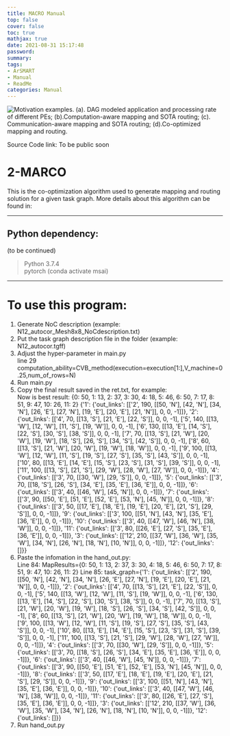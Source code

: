 ```yaml
---
title: MACRO Manual
top: false
cover: false
toc: true
mathjax: true
date: 2021-08-31 15:17:48
password:
summary:
tags:
- ArSMART
- Manual
- ReadMe
categories: Manual
---
```



![ Motivation  examples.  (a).  DAG  modeled  application  and  processing  rate  of  different  PEs;  (b).Computation-aware mapping and SOTA routing; (c). Communication-aware mapping and SOTA routing; (d).Co-optimized mapping and routing.](/images/marco.jpg)

Source Code link: To be public soon  

# 2-MARCO
This is the co-optimization algorithm used to generate mapping and routing solution for a given task graph. More details about this algorithm can be found in:  

--------------------------------------------------------
## Python dependency:  
(to be continued)  
> Python 3.7.4  
> pytorch (conda activate msai)  
---------------------------
<!-- more -->

# To use this program:  
1. Generate NoC description (example: N12_autocor_Mesh8x8_NoCdescription.txt)   
2. Put the task graph description file in the folder (example: N12_autocor.tgff)  
3. Adjust the hyper-parameter in main.py  
        line 29 computation_ability=CVB_method(execution=execution[1:],V_machine=0.25,num_of_rows=N)
4. Run main.py
5. Copy the final result saved in the ret.txt, for example:  
    Now is best result:
    {0: 50, 1: 13, 2: 37, 3: 30, 4: 18, 5: 46, 6: 50, 7: 17, 8: 51, 9: 47, 10: 26, 11: 2}
    {'1': {'out_links': [['2', 190, [[50, 'N'], [42, 'N'], [34, 'N'], [26, 'E'], [27, 'N'], [19, 'E'], [20, 'E'], [21, 'N']], 0, 0, -1]]}, '2': {'out_links': [['4', 70, [[13, 'S'], [21, 'E'], [22, 'S']], 0, 0, -1], ['5', 140, [[13, 'W'], [12, 'W'], [11, 'S'], [19, 'W']], 0, 0, -1], ['6', 130, [[13, 'E'], [14, 'S'], [22, 'S'], [30, 'S'], [38, 'S']], 0, 0, -1], ['7', 70, [[13, 'S'], [21, 'W'], [20, 'W'], [19, 'W'], [18, 'S'], [26, 'S'], [34, 'S'], [42, 'S']], 0, 0, -1], ['8', 60, [[13, 'S'], [21, 'W'], [20, 'W'], [19, 'W'], [18, 'W']], 0, 0, -1], ['9', 100, [[13, 'W'], [12, 'W'], [11, 'S'], [19, 'S'], [27, 'S'], [35, 'S'], [43, 'S']], 0, 0, -1], ['10', 80, [[13, 'E'], [14, 'E'], [15, 'S'], [23, 'S'], [31, 'S'], [39, 'S']], 0, 0, -1], ['11', 100, [[13, 'S'], [21, 'S'], [29, 'W'], [28, 'W'], [27, 'W']], 0, 0, -1]]}, '4': {'out_links': [['3', 70, [[30, 'W'], [29, 'S']], 0, 0, -1]]}, '5': {'out_links': [['3', 70, [[18, 'S'], [26, 'S'], [34, 'E'], [35, 'E'], [36, 'E']], 0, 0, -1]]}, '6': {'out_links': [['3', 40, [[46, 'W'], [45, 'N']], 0, 0, -1]]}, '7': {'out_links': [['3', 90, [[50, 'E'], [51, 'E'], [52, 'E'], [53, 'N'], [45, 'N']], 0, 0, -1]]}, '8': {'out_links': [['3', 50, [[17, 'E'], [18, 'E'], [19, 'E'], [20, 'E'], [21, 'S'], [29, 'S']], 0, 0, -1]]}, '9': {'out_links': [['3', 100, [[51, 'N'], [43, 'N'], [35, 'E'], [36, 'E']], 0, 0, -1]]}, '10': {'out_links': [['3', 40, [[47, 'W'], [46, 'N'], [38, 'W']], 0, 0, -1]]}, '11': {'out_links': [['3', 80, [[26, 'E'], [27, 'S'], [35, 'E'], [36, 'E']], 0, 0, -1]]}, '3': {'out_links': [['12', 210, [[37, 'W'], [36, 'W'], [35, 'W'], [34, 'N'], [26, 'N'], [18, 'N'], [10, 'N']], 0, 0, -1]]}, '12': {'out_links': []}}
6. Paste the infomation in the hand_out.py:  
    Line 84: MapResults={0: 50, 1: 13, 2: 37, 3: 30, 4: 18, 5: 46, 6: 50, 7: 17, 8: 51, 9: 47, 10: 26, 11: 2}
    Line 85: task_graph={'1': {'out_links': [['2', 190, [[50, 'N'], [42, 'N'], [34, 'N'], [26, 'E'], [27, 'N'], [19, 'E'], [20, 'E'], [21, 'N']], 0, 0, -1]]}, '2': {'out_links': [['4', 70, [[13, 'S'], [21, 'E'], [22, 'S']], 0, 0, -1], ['5', 140, [[13, 'W'], [12, 'W'], [11, 'S'], [19, 'W']], 0, 0, -1], ['6', 130, [[13, 'E'], [14, 'S'], [22, 'S'], [30, 'S'], [38, 'S']], 0, 0, -1], ['7', 70, [[13, 'S'], [21, 'W'], [20, 'W'], [19, 'W'], [18, 'S'], [26, 'S'], [34, 'S'], [42, 'S']], 0, 0, -1], ['8', 60, [[13, 'S'], [21, 'W'], [20, 'W'], [19, 'W'], [18, 'W']], 0, 0, -1], ['9', 100, [[13, 'W'], [12, 'W'], [11, 'S'], [19, 'S'], [27, 'S'], [35, 'S'], [43, 'S']], 0, 0, -1], ['10', 80, [[13, 'E'], [14, 'E'], [15, 'S'], [23, 'S'], [31, 'S'], [39, 'S']], 0, 0, -1], ['11', 100, [[13, 'S'], [21, 'S'], [29, 'W'], [28, 'W'], [27, 'W']], 0, 0, -1]]}, '4': {'out_links': [['3', 70, [[30, 'W'], [29, 'S']], 0, 0, -1]]}, '5': {'out_links': [['3', 70, [[18, 'S'], [26, 'S'], [34, 'E'], [35, 'E'], [36, 'E']], 0, 0, -1]]}, '6': {'out_links': [['3', 40, [[46, 'W'], [45, 'N']], 0, 0, -1]]}, '7': {'out_links': [['3', 90, [[50, 'E'], [51, 'E'], [52, 'E'], [53, 'N'], [45, 'N']], 0, 0, -1]]}, '8': {'out_links': [['3', 50, [[17, 'E'], [18, 'E'], [19, 'E'], [20, 'E'], [21, 'S'], [29, 'S']], 0, 0, -1]]}, '9': {'out_links': [['3', 100, [[51, 'N'], [43, 'N'], [35, 'E'], [36, 'E']], 0, 0, -1]]}, '10': {'out_links': [['3', 40, [[47, 'W'], [46, 'N'], [38, 'W']], 0, 0, -1]]}, '11': {'out_links': [['3', 80, [[26, 'E'], [27, 'S'], [35, 'E'], [36, 'E']], 0, 0, -1]]}, '3': {'out_links': [['12', 210, [[37, 'W'], [36, 'W'], [35, 'W'], [34, 'N'], [26, 'N'], [18, 'N'], [10, 'N']], 0, 0, -1]]}, '12': {'out_links': []}}
7. Run hand_out.py